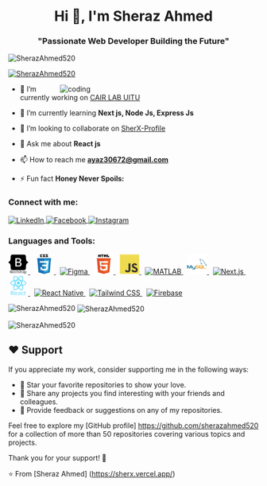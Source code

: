 <h1 align="center">Hi 👋, I'm Sheraz Ahmed</h1>
<h3 align="center">"Passionate Web Developer Building the Future"</h3>


<p align="left"> <img src="https://komarev.com/ghpvc/?username=sherazahmed520&label=Profile%20views&color=0e75b6&style=flat" alt="SherazAhmed520" /> </p>

<p align="left"> <a href="https://github.com/ryo-ma/github-profile-trophy"><img src="https://github-profile-trophy.vercel.app/?username=sherazahmed520" alt="SherazAhmed520" /></a> </p>
<img align="right" alt="coding" width="400" src="https://camo.githubusercontent.com/cae12fddd9d6982901d82580bdf321d81fb299141098ca1c2d4891870827bf17/68747470733a2f2f6d69726f2e6d656469756d2e636f6d2f6d61782f313336302f302a37513379765349765f7430696f4a2d5a2e676966" >

- 🔭 I’m currently working on [CAIR LAB UITU](https://cairlabuitu.netlify.app//)

- 🌱 I’m currently learning **Next js, Node Js, Express Js**

- 👯 I’m looking to collaborate on [SherX-Profile](https://sherx.vercel.app/)

- 💬 Ask me about **React js**

- 📫 How to reach me **ayaz30672@gmail.com**

- ⚡ Fun fact **Honey Never Spoils:**

<h3 align="left">Connect with me:</h3>
<p align="left">
  <a href="https://www.linkedin.com/in/sheraz-ahmed-44a1a6200/" target="_blank" rel="noreferrer">
    <img align="center" src="https://raw.githubusercontent.com/rahuldkjain/github-profile-readme-generator/master/src/images/icons/Social/linked-in-alt.svg" alt="LinkedIn" height="30" width="40" />
  </a> 
  <a href="https://web.facebook.com/sherazahmedpathan" target="_blank" rel="noreferrer">
    <img align="center" src="https://raw.githubusercontent.com/rahuldkjain/github-profile-readme-generator/master/src/images/icons/Social/facebook.svg" alt="Facebook" height="30" width="40" />
  </a> 
  <a href="https://www.instagram.com/sherazs520/?igshid=MTNiYzNiMzkwZA%3D%3D" target="_blank" rel="noreferrer">
    <img align="center" src="https://raw.githubusercontent.com/rahuldkjain/github-profile-readme-generator/master/src/images/icons/Social/instagram.svg" alt="Instagram" height="30" width="40" />
  </a> 
 
</p>


<h3 align="left">Languages and Tools:</h3>
<p align="left">
  <a href="https://getbootstrap.com" target="_blank" rel="noreferrer">
    <img src="https://raw.githubusercontent.com/devicons/devicon/master/icons/bootstrap/bootstrap-plain-wordmark.svg" alt="Bootstrap" width="40" height="40"/>
  </a> &nbsp;
  <a href="https://www.w3schools.com/css/" target="_blank" rel="noreferrer">
    <img src="https://raw.githubusercontent.com/devicons/devicon/master/icons/css3/css3-original-wordmark.svg" alt="CSS3" width="40" height="40"/>
  </a> &nbsp;
  <a href="https://www.figma.com/" target="_blank" rel="noreferrer">
    <img src="https://www.vectorlogo.zone/logos/figma/figma-icon.svg" alt="Figma" width="40" height="40"/>
  </a> &nbsp;
  <a href="https://www.w3.org/html/" target="_blank" rel="noreferrer">
    <img src="https://raw.githubusercontent.com/devicons/devicon/master/icons/html5/html5-original-wordmark.svg" alt="HTML5" width="40" height="40"/>
  </a> &nbsp;
  <a href="https://developer.mozilla.org/en-US/docs/Web/JavaScript" target="_blank" rel="noreferrer">
    <img src="https://raw.githubusercontent.com/devicons/devicon/master/icons/javascript/javascript-original.svg" alt="JavaScript" width="40" height="40"/>
  </a> &nbsp;
  <a href="https://www.mathworks.com/" target="_blank" rel="noreferrer">
    <img src="https://upload.wikimedia.org/wikipedia/commons/2/21/Matlab_Logo.png" alt="MATLAB" width="40" height="40"/>
  </a> &nbsp;
  <a href="https://www.mysql.com/" target="_blank" rel="noreferrer">
    <img src="https://raw.githubusercontent.com/devicons/devicon/master/icons/mysql/mysql-original-wordmark.svg" alt="MySQL" width="40" height="40"/>
  </a> &nbsp;
  <a href="https://nextjs.org/" target="_blank" rel="noreferrer">
    <img src="https://cdn.worldvectorlogo.com/logos/nextjs-2.svg" alt="Next.js" width="40" height="40"/>
  </a> &nbsp;
  <a href="https://reactjs.org/" target="_blank" rel="noreferrer">
    <img src="https://raw.githubusercontent.com/devicons/devicon/master/icons/react/react-original-wordmark.svg" alt="React" width="40" height="40"/>
  </a> &nbsp;
  <a href="https://reactnative.dev/" target="_blank" rel="noreferrer">
    <img src="https://reactnative.dev/img/header_logo.svg" alt="React Native" width="40" height="40"/>
  </a> &nbsp;
  <a href="https://tailwindcss.com/" target="_blank" rel="noreferrer">
    <img src="https://www.vectorlogo.zone/logos/tailwindcss/tailwindcss-icon.svg" alt="Tailwind CSS" width="40" height="40"/>
  </a> &nbsp;
  <a href="https://firebase.google.com/" target="_blank" rel="noreferrer">
    <img src="https://www.vectorlogo.zone/logos/firebase/firebase-icon.svg" alt="Firebase" width="40" height="40"/>
  </a>
</p>


<p><img align="left" src="https://github-readme-stats.vercel.app/api/top-langs?username=SherazAhmed520&show_icons=true&locale=en&layout=compact" alt="SherazAhmed520" /></p>

<p>&nbsp;<img align="center" src="https://github-readme-stats.vercel.app/api?username=SherazAhmed520&show_icons=true&locale=en" alt="SherazAhmed520" /></p>

<p><img align="center" src="https://github-readme-streak-stats.herokuapp.com/?user=SherazAhmed520&" alt="SherazAhmed520" /></p>

## ❤️ Support

If you appreciate my work, consider supporting me in the following ways:

- 🌟 Star your favorite repositories to show your love.
- 📢 Share any projects you find interesting with your friends and colleagues.
- 💬 Provide feedback or suggestions on any of my repositories.

Feel free to explore my [GitHub profile] https://github.com/sherazahmed520 for a collection of more than 50 repositories covering various topics and projects.

Thank you for your support! 🙌

⭐️ From [Sheraz Ahmed] (https://sherx.vercel.app/)
